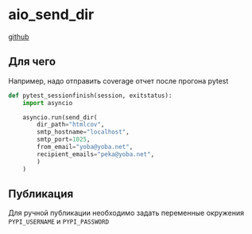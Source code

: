 # aio_send_dir
[github](https://github.com/devalv/aio_send_dir)

## Для чего

Например, надо отправить coverage отчет после прогона pytest

```python
def pytest_sessionfinish(session, exitstatus):
    import asyncio

    asyncio.run(send_dir(
        dir_path="htmlcov",
        smtp_hostname="localhost",
        smtp_port=1025,
        from_email="yoba@yoba.net",
        recipient_emails="peka@yoba.net",
        )
    )
```

## Публикация
Для ручной публикации необходимо задать переменные окружения `PYPI_USERNAME` и `PYPI_PASSWORD`
